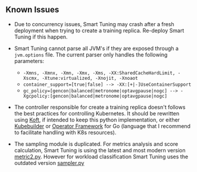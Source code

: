 ## Known Issues

* Due to concurrency issues, Smart Tuning may crash after a fresh deployment
  when trying to create a training replica. Re-deploy Smart Tuning if this
  happen.

* Smart Tuning cannot parse all JVM's if they are exposed through a
  `jvm.options` file. The current parser only handles the following parameters:
  * `-Xmns, -Xmnx, -Xmn, -Xmx, -Xms, -XX:SharedCacheHardLimit, -Xscmx,
    -Xtune:virtualized, -Xnojit, -Xnoaot`
  * `container_support=[true|false] --> -XX:[+|-]UseContainerSupport`
  * `gc_policy=[gencon|balanced|metronome|optavgpause|nogc] -->
    -Xgcpolicy:[gencon|balanced|metronome|optavgpause|nogc]`

* The controller responsible for create a training replica doesn't follows the
  best practices for controlling Kubernetes. It should be rewritten using
  [Koft](https://kopf.readthedocs.io/en/stable/), if intended to keep this
  python implementation, or either [Kubebuilder](https://book.kubebuilder.io/)
  or [Operator Framework](https://operatorframework.io/) for Go (language that I
  recommend to facilitate handling with K8s resources).

* The sampling module is duplicated. For metrics analysis and score calculation,
  Smart Tuning is using the latest and most modern version
  [metric2.py](optimization/smarttuning/models/metric2.py). However for workload
  classification Smart Tuning uses the outdated version
  [sampler.py](optimization/smarttuning/sampler.py)
